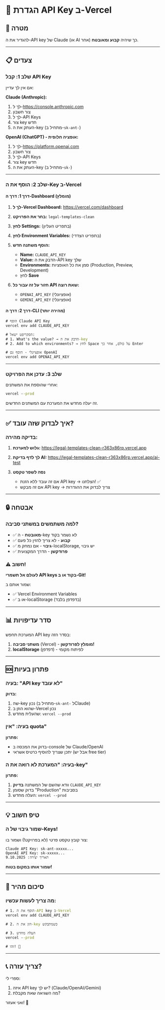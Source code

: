 # 🔐 הגדרת API Key ב-Vercel

## 🎯 מטרה
להגדיר את ה-API key של Claude (או AI אחר) כך שיהיה **קבוע ומאובטח**.

---

## 📋 צעדים

### שלב 1: קבל API Key

אם אין לך עדיין:

**Claude (Anthropic):**
1. לך ל-https://console.anthropic.com
2. צור חשבון
3. לך ל-API Keys
4. צור key חדש
5. העתק את ה-key (מתחיל ב-`sk-ant-`)

**OpenAI (ChatGPT) - אופציה חלופית:**
1. לך ל-https://platform.openai.com
2. צור חשבון
3. לך ל-API Keys
4. צור key חדש
5. העתק את ה-key (מתחיל ב-`sk-`)

---

### שלב 2: הוסף את ה-Key ב-Vercel

#### דרך 1: דרך ה-Dashboard (מומלץ)

1. **לך ל-Vercel Dashboard:**
   https://vercel.com/dashboard

2. **בחר את הפרויקט:**
   `legal-templates-clean`

3. **לחץ Settings:**
   (בתפריט העליון)

4. **לחץ Environment Variables:**
   (בתפריט הצדדי)

5. **הוסף משתנה חדש:**
   - **Name:** `CLAUDE_API_KEY`
   - **Value:** הדבק את ה-API key שלך
   - **Environments:** סמן את כל האופציות (Production, Preview, Development)
   - לחץ **Save**

6. **חזור על זה עבור כל API שאת רוצה:**
   - `OPENAI_API_KEY` (אופציונלי)
   - `GEMINI_API_KEY` (אופציונלי)

#### דרך 2: דרך ה-CLI (מהירה יותר)

```cmd
# הוסף Claude API Key
vercel env add CLAUDE_API_KEY

# הסקריפט ישאל:
# 1. What's the value? → הדבק את ה-key
# 2. Add to which environments? → לחץ Space על כולם, אחר כך Enter

# אופציונלי - הוסף גם OpenAI
vercel env add OPENAI_API_KEY
```

---

### שלב 3: עדכן את הפרויקט

אחרי שהוספת את המשתנים:

```cmd
vercel --prod
```

זה יעלה מחדש את המערכת עם המשתנים החדשים.

---

## ✅ איך לבדוק שזה עובד?

### בדיקה מהירה:

1. **גלוש למערכת:**
   https://legal-templates-clean-r363x86rp.vercel.app

2. **לך לדף בדיקת AI:**
   https://legal-templates-clean-r363x86rp.vercel.app/ai-test

3. **נסה לשפר טקסט**
   - אם זה עובד ללא הזנת API key → הצלחנו! ✅
   - אם זה מבקש API key → צריך לבדוק את ההגדרות

---

## 🔒 אבטחה

### למה משתמשים במשתני סביבה?

- ✅ **מאובטח** - ה-key לא נשמר בקוד
- ✅ **קבוע** - לא צריך להזין כל פעם
- ✅ **גיבוי** - אם נמחק מ-localStorage, יש גיבוי
- ✅ **פרודקשן** - הדרך המקצועית

### ⚠️ חשוב!

**לעולם אל תשמרי API keys בקוד או ב-Git!**

שמור אותם ב:
- ✅ Vercel Environment Variables
- ✅ או ב-localStorage (בדפדפן בלבד)

---

## 📊 סדר עדיפויות

המערכת תחפש API key בסדר הזה:

1. **משתני סביבה** (Vercel) - **מומלץ לפרודקשן!**
2. **localStorage** (דפדפן) - לפיתוח מקומי

---

## 🆘 פתרון בעיות

### בעיה: "API key לא עובד"

**בדוק:**
1. שה-key נכון (מתחיל ב-`sk-ant-` לClaude)
2. שהוא הוזן ב-Vercel נכון
3. שהעלית מחדש: `vercel --prod`

### בעיה: "אין quota"

**פתרון:**
- בדוק את המכסה ב-console של Claude/OpenAI
- יתכן שצריך להוסיף כרטיס אשראי (אבל יש free tier)

### בעיה: "המערכת לא רואה את ה-key"

**פתרון:**
1. וודא שהשם של המשתנה **בדיוק** `CLAUDE_API_KEY`
2. בדוק שסומן "Production" בסביבות
3. העלה מחדש: `vercel --prod`

---

## 💡 טיפ חשוב

### שמור גיבוי של ה-Keys!

צור קובץ טקסט פרטי (לא בפרויקט!) ושמור בו:

```
Claude API Key: sk-ant-xxxxx...
OpenAI API Key: sk-xxxxx...
תאריך יצירה: 9.10.2025
```

**שמור אותו במקום בטוח!**

---

## 🎯 סיכום מהיר

### מה צריך לעשות עכשיו:

```cmd
# 1. הוסף את ה-API key ב-Vercel
vercel env add CLAUDE_API_KEY

# 2. הזן את ה-key כשמתבקש

# 3. העלה מחדש
vercel --prod

# זהו! 🎉
```

---

## 📞 צריך עזרה?

ספרי לי:
1. איזה API key יש לך? (Claude/OpenAI/Gemini)
2. מה השגיאה שאת מקבלת?

ואני אעזור! 💙

